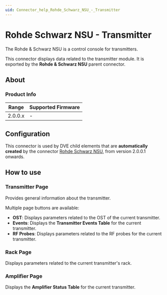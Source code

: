 ```yaml
---
uid: Connector_help_Rohde_Schwarz_NSU_-_Transmitter
---
```


# Rohde Schwarz NSU - Transmitter

The Rohde & Schwarz NSU is a control console for transmitters.

This connector displays data related to the transmitter module. It is exported by the **Rohde & Schwarz NSU** parent connector.

## About

### Product Info

| Range     | Supported Firmware     |
|-----------|------------------------|
| 2.0.0.x   | -                      |

## Configuration

This connector is used by DVE child elements that are **automatically created** by the connector [Rohde Schwarz NSU](xref:Connector_help_Rohde_Schwarz_NSU), from version 2.0.0.1 onwards.

## How to use

### Transmitter Page

Provides general information about the transmitter.

Multiple page buttons are available:

- **OST**: Displays parameters related to the OST of the current transmitter.
- **Events**: Displays the **Transmitter Events Table** for the current transmitter.
- **RF Probes**: Displays parameters related to the RF probes for the current transmitter.

### Rack Page

Displays parameters related to the current transmitter's rack.

### Amplifier Page

Displays the **Amplifier Status Table** for the current transmitter.
